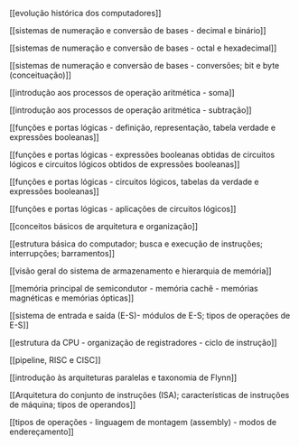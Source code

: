 [[evolução histórica dos computadores]]

[[sistemas de numeração e conversão de bases - decimal e binário]]

[[sistemas de numeração e conversão de bases - octal e hexadecimal]]

[[sistemas de numeração e conversão de bases - conversões; bit e byte (conceituação)]]

[[introdução aos processos de operação aritmética - soma]]

[[introdução aos processos de operação aritmética - subtração]]

[[funções e portas lógicas - definição, representação, tabela verdade e expressões booleanas]]

[[funções e portas lógicas - expressões booleanas obtidas de circuitos lógicos e circuitos lógicos obtidos de expressões booleanas]]

[[funções e portas lógicas - circuitos lógicos, tabelas da verdade e expressões booleanas]]

[[funções e portas lógicas - aplicações de circuitos lógicos]]

[[conceitos básicos de arquitetura e organização]]

[[estrutura básica do computador; busca e execução de instruções; interrupções; barramentos]]

[[visão geral do sistema de armazenamento e hierarquia de memória]]

[[memória principal de semicondutor - memória cachê - memórias magnéticas e memórias ópticas]]

[[sistema de entrada e saída (E-S)- módulos de E-S; tipos de operações de E-S]]

[[estrutura da CPU - organização de registradores - ciclo de instrução]]

[[pipeline, RISC e CISC]]

[[introdução às arquiteturas paralelas e taxonomia de Flynn]]

[[Arquitetura do conjunto de instruções (ISA); características de instruções de máquina; tipos de operandos]]

[[tipos de operações - linguagem de montagem (assembly) - modos de endereçamento]]